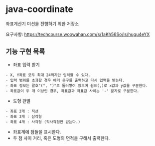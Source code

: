 # java-coordinate
좌표계산기 미션을 진행하기 위한 저장소

요구사항: https://techcourse.woowahan.com/s/1aKh56So/ls/hugu4eYX

## 기능 구현 목록

- 좌표 입력 받기
```text
- X, Y좌표 모두 최대 24까지만 입력할 수 있다.
- 입력 범위를 초과할 경우 에러 문구를 출력하고 다시 입력을 받는다.
- 좌표 정보는 괄호"(", ")"로 둘러쌓여 있으며 쉼표(,)로 x값과 y값을 구분한다.
- 좌표값이 두 개 이상인 경우, 좌표값과 좌표값 사이는 '-' 문자로 구분한다.
```

- 도형 판별
```text
- 좌표 2개 : 직선
- 좌표 3개 : 삼각형
- 좌표 4개 : 사각형 (직사각형만 받는다.)
```

- 좌표계에 점들을 표시한다.
- 두 점 사이 거리, 혹은 도형의 면적을 구해서 출력한다.